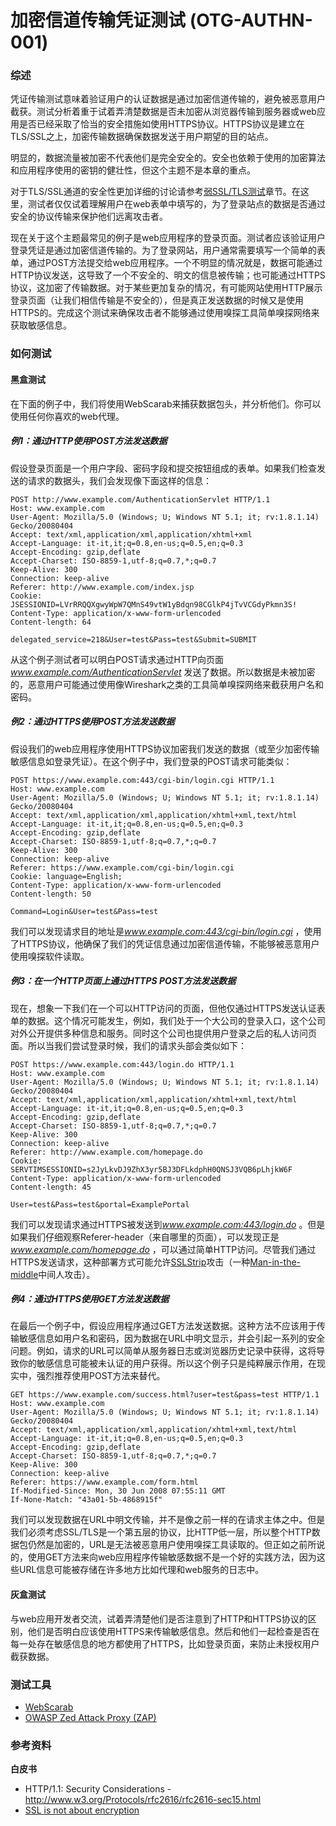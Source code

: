 # 加密信道传输凭证测试 (OTG-AUTHN-001)


### 综述
凭证传输测试意味着验证用户的认证数据是通过加密信道传输的，避免被恶意用户截获。测试分析着重于试着弄清楚数据是否未加密从浏览器传输到服务器或web应用是否已经采取了恰当的安全措施如使用HTTPS协议。HTTPS协议是建立在TLS/SSL之上，加密传输数据确保数据发送于用户期望的目的站点。

明显的，数据流量被加密不代表他们是完全安全的。安全也依赖于使用的加密算法和应用程序使用的密钥的健壮性，但这个主题不是本章的重点。

对于TLS/SSL通道的安全性更加详细的讨论请参考[弱SSL/TLS测试](https://www.owasp.org/index.php/Testing_for_Weak_SSL/TSL_Ciphers,_Insufficient_Transport_Layer_Protection_%28OWASP-EN-002%29)章节。在这里，测试者仅仅试着理解用户在web表单中填写的，为了登录站点的数据是否通过安全的协议传输来保护他们远离攻击者。

现在关于这个主题最常见的例子是web应用程序的登录页面。测试者应该验证用户登录凭证是通过加密信道传输的。为了登录网站，用户通常需要填写一个简单的表单，通过POST方法提交给web应用程序。一个不明显的情况就是，数据可能通过HTTP协议发送，这导致了一个不安全的、明文的信息被传输；也可能通过HTTPS协议，这加密了传输数据。对于某些更加复杂的情况，有可能网站使用HTTP展示登录页面（让我们相信传输是不安全的），但是真正发送数据的时候又是使用HTTPS的。完成这个测试来确保攻击者不能够通过使用嗅探工具简单嗅探网络来获取敏感信息。

### 如何测试
#### 黑盒测试
在下面的例子中，我们将使用WebScarab来捕获数据包头，并分析他们。你可以使用任何你喜欢的web代理。


##### 例1：通过HTTP使用POST方法发送数据

假设登录页面是一个用户字段、密码字段和提交按钮组成的表单。如果我们检查发送的请求的数据头，我们会发现像下面这样的信息：

```
POST http://www.example.com/AuthenticationServlet HTTP/1.1
Host: www.example.com
User-Agent: Mozilla/5.0 (Windows; U; Windows NT 5.1; it; rv:1.8.1.14) Gecko/20080404
Accept: text/xml,application/xml,application/xhtml+xml
Accept-Language: it-it,it;q=0.8,en-us;q=0.5,en;q=0.3
Accept-Encoding: gzip,deflate
Accept-Charset: ISO-8859-1,utf-8;q=0.7,*;q=0.7
Keep-Alive: 300
Connection: keep-alive
Referer: http://www.example.com/index.jsp
Cookie: JSESSIONID=LVrRRQQXgwyWpW7QMnS49vtW1yBdqn98CGlkP4jTvVCGdyPkmn3S!
Content-Type: application/x-www-form-urlencoded
Content-length: 64

delegated_service=218&User=test&Pass=test&Submit=SUBMIT
```

从这个例子测试者可以明白POST请求通过HTTP向页面*www.example.com/AuthenticationServlet* 发送了数据。所以数据是未被加密的，恶意用户可能通过使用像Wireshark之类的工具简单嗅探网络来截获用户名和密码。


##### 例2：通过HTTPS使用POST方法发送数据

假设我们的web应用程序使用HTTPS协议加密我们发送的数据（或至少加密传输敏感信息如登录凭证）。在这个例子中，我们登录的POST请求可能类似：

```
POST https://www.example.com:443/cgi-bin/login.cgi HTTP/1.1
Host: www.example.com
User-Agent: Mozilla/5.0 (Windows; U; Windows NT 5.1; it; rv:1.8.1.14) Gecko/20080404
Accept: text/xml,application/xml,application/xhtml+xml,text/html
Accept-Language: it-it,it;q=0.8,en-us;q=0.5,en;q=0.3
Accept-Encoding: gzip,deflate
Accept-Charset: ISO-8859-1,utf-8;q=0.7,*;q=0.7
Keep-Alive: 300
Connection: keep-alive
Referer: https://www.example.com/cgi-bin/login.cgi
Cookie: language=English;
Content-Type: application/x-www-form-urlencoded
Content-length: 50

Command=Login&User=test&Pass=test
```

我们可以发现请求目的地址是*www.example.com:443/cgi-bin/login.cgi* ，使用了HTTPS协议，他确保了我们的凭证信息通过加密信道传输，不能够被恶意用户使用嗅探软件读取。


##### 例3：在一个HTTP页面上通过HTTPS POST方法发送数据

现在，想象一下我们在一个可以HTTP访问的页面，但他仅通过HTTPS发送认证表单的数据。这个情况可能发生，例如，我们处于一个大公司的登录入口，这个公司对外公开提供多种信息和服务。同时这个公司也提供用户登录之后的私人访问页面。所以当我们尝试登录时候，我们的请求头部会类似如下：

```
POST https://www.example.com:443/login.do HTTP/1.1
Host: www.example.com
User-Agent: Mozilla/5.0 (Windows; U; Windows NT 5.1; it; rv:1.8.1.14) Gecko/20080404
Accept: text/xml,application/xml,application/xhtml+xml,text/html
Accept-Language: it-it,it;q=0.8,en-us;q=0.5,en;q=0.3
Accept-Encoding: gzip,deflate
Accept-Charset: ISO-8859-1,utf-8;q=0.7,*;q=0.7
Keep-Alive: 300
Connection: keep-alive
Referer: http://www.example.com/homepage.do
Cookie: SERVTIMSESSIONID=s2JyLkvDJ9ZhX3yr5BJ3DFLkdphH0QNSJ3VQB6pLhjkW6F
Content-Type: application/x-www-form-urlencoded
Content-length: 45

User=test&Pass=test&portal=ExamplePortal
```

我们可以发现请求通过HTTPS被发送到*www.example.com:443/login.do* 。但是如果我们仔细观察Referer-header（来自哪里的页面），可以发现正是 *www.example.com/homepage.do* ，可以通过简单HTTP访问。尽管我们通过HTTPS发送请求，这种部署方式可能允许[SSLStrip](http://www.thoughtcrime.org/software/sslstrip/)攻击（一种[Man-in-the-middle](http://en.wikipedia.org/wiki/Man-in-the-middle_attack)中间人攻击）。


##### 例4：通过HTTPS使用GET方法发送数据

在最后一个例子中，假设应用程序通过GET方法发送数据。这种方法不应该用于传输敏感信息如用户名和密码，因为数据在URL中明文显示，并会引起一系列的安全问题。例如，请求的URL可以简单从服务器日志或浏览器历史记录中获得，这将导致你的敏感信息可能被未认证的用户获得。所以这个例子只是纯粹展示作用，在现实中，强烈推荐使用POST方法来替代。

```
GET https://www.example.com/success.html?user=test&pass=test HTTP/1.1
Host: www.example.com
User-Agent: Mozilla/5.0 (Windows; U; Windows NT 5.1; it; rv:1.8.1.14) Gecko/20080404
Accept: text/xml,application/xml,application/xhtml+xml,text/html
Accept-Language: it-it,it;q=0.8,en-us;q=0.5,en;q=0.3
Accept-Encoding: gzip,deflate
Accept-Charset: ISO-8859-1,utf-8;q=0.7,*;q=0.7
Keep-Alive: 300
Connection: keep-alive
Referer: https://www.example.com/form.html
If-Modified-Since: Mon, 30 Jun 2008 07:55:11 GMT
If-None-Match: "43a01-5b-4868915f"
```

我们可以发现数据在URL中明文传输，并不是像之前一样的在请求主体之中。但是我们必须考虑SSL/TLS是一个第五层的协议，比HTTP低一层，所以整个HTTP数据包仍然是加密的，URL是无法被恶意用户使用嗅探工具读取的。但正如之前所说的，使用GET方法来向web应用程序传输敏感数据不是一个好的实践方法，因为这些URL信息可能被存储在许多地方比如代理和web服务的日志中。


#### 灰盒测试
与web应用开发者交流，试着弄清楚他们是否注意到了HTTP和HTTPS协议的区别，他们是否明白应该使用HTTPS来传输敏感信息。然后和他们一起检查是否在每一处存在敏感信息的地方都使用了HTTPS，比如登录页面，来防止未授权用户截获数据。


### 测试工具
* [WebScarab](https://www.owasp.org/index.php/OWASP_WebScarab_Project)
* [OWASP Zed Attack Proxy (ZAP)](https://www.owasp.org/index.php/OWASP_Zed_Attack_Proxy_Project)


### 参考资料
**白皮书**
* HTTP/1.1: Security Considerations - http://www.w3.org/Protocols/rfc2616/rfc2616-sec15.html
* [SSL is not about encryption](http://www.troyhunt.com/2011/01/ssl-is-not-about-encryption.html) <br>

